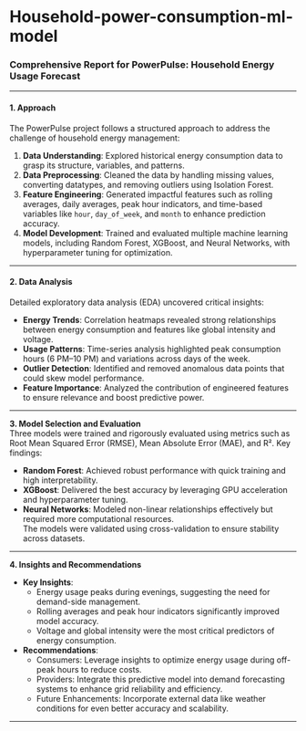 # Household-power-consumption-ml-model

### **Comprehensive Report for PowerPulse: Household Energy Usage Forecast**  

---

#### **1. Approach**  
The PowerPulse project follows a structured approach to address the challenge of household energy management:  
1. **Data Understanding**: Explored historical energy consumption data to grasp its structure, variables, and patterns.  
2. **Data Preprocessing**: Cleaned the data by handling missing values, converting datatypes, and removing outliers using Isolation Forest.  
3. **Feature Engineering**: Generated impactful features such as rolling averages, daily averages, peak hour indicators, and time-based variables like `hour`, `day_of_week`, and `month` to enhance prediction accuracy.  
4. **Model Development**: Trained and evaluated multiple machine learning models, including Random Forest, XGBoost, and Neural Networks, with hyperparameter tuning for optimization.  

---

#### **2. Data Analysis**  
Detailed exploratory data analysis (EDA) uncovered critical insights:  
- **Energy Trends**: Correlation heatmaps revealed strong relationships between energy consumption and features like global intensity and voltage.  
- **Usage Patterns**: Time-series analysis highlighted peak consumption hours (6 PM–10 PM) and variations across days of the week.  
- **Outlier Detection**: Identified and removed anomalous data points that could skew model performance.  
- **Feature Importance**: Analyzed the contribution of engineered features to ensure relevance and boost predictive power.  

---

 **3. Model Selection and Evaluation**  
Three models were trained and rigorously evaluated using metrics such as Root Mean Squared Error (RMSE), Mean Absolute Error (MAE), and R². Key findings:  
- **Random Forest**: Achieved robust performance with quick training and high interpretability.  
- **XGBoost**: Delivered the best accuracy by leveraging GPU acceleration and hyperparameter tuning.  
- **Neural Networks**: Modeled non-linear relationships effectively but required more computational resources.  
The models were validated using cross-validation to ensure stability across datasets.  

---

 **4. Insights and Recommendations**  
- **Key Insights**:  
   - Energy usage peaks during evenings, suggesting the need for demand-side management.  
   - Rolling averages and peak hour indicators significantly improved model accuracy.  
   - Voltage and global intensity were the most critical predictors of energy consumption.  
- **Recommendations**:  
   - Consumers: Leverage insights to optimize energy usage during off-peak hours to reduce costs.  
   - Providers: Integrate this predictive model into demand forecasting systems to enhance grid reliability and efficiency.  
   - Future Enhancements: Incorporate external data like weather conditions for even better accuracy and scalability.  

---


